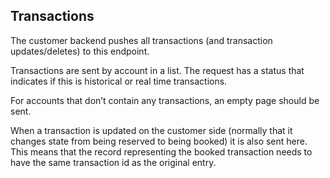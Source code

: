 ## Transactions

The customer backend pushes all transactions (and transaction updates/deletes) to this endpoint.

Transactions are sent by account in a list. The request has a status that indicates if this is historical or real time transactions.

For accounts that don’t contain any transactions, an empty page should be sent.

When a transaction is updated on the customer side (normally that it changes state from being reserved to being booked) it is also sent here. This means that the record representing the booked transaction needs to have the same transaction id as the original entry.
